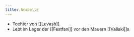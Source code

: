 ```yaml
---
title: Arabelle
---
```


* Tochter von [[Luvash]].
* Lebt im Lager der [[Festfani]] vor den Mauern [[Vallaki]]s
